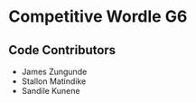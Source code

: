 # Competitive Wordle G6

## Code Contributors

- James Zungunde
- Stallon Matindike
- Sandile Kunene
